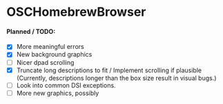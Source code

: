 # OSCHomebrewBrowser
#### Planned / TODO:
- [x] More meaningful errors
- [x] New background graphics
- [ ] Nicer dpad scrolling
- [x] Truncate long descriptions to fit / Implement scrolling if plausible (Currently, descriptions longer than the box size result in visual bugs.)
- [ ] Look into common DSI exceptions.
- [ ] More new graphics, possibly
